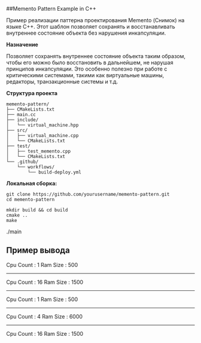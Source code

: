 ##Memento Pattern Example in C++ 

Пример реализации паттерна проектирования Memento (Снимок)  на языке C++.
Этот шаблон позволяет сохранять и восстанавливать внутреннее состояние объекта без нарушения инкапсуляции. 

**Назначение** 

Позволяет сохранять внутреннее состояние объекта таким образом, чтобы его можно было восстановить в дальнейшем, не нарушая принципов инкапсуляции. Это особенно полезно при работе с критическими системами, такими как виртуальные машины, редакторы, транзакционные системы и т.д. 

**Структура проекта**
```
memento-pattern/
├── CMakeLists.txt
├── main.cc
├── include/
│   └── virtual_machine.hpp
├── src/
│   ├── virtual_machine.cpp
│   └── CMakeLists.txt
├── test/
│   ├── test_memento.cpp
│   └── CMakeLists.txt
└── .github/
    └── workflows/
        └── build-deploy.yml
```

**Локальная сборка:**
```
git clone https://github.com/yourusername/memento-pattern.git 
cd memento-pattern

mkdir build && cd build
cmake ..
make
```
./main

Пример вывода
----------------
Cpu Count : 1
Ram Size  : 500

----------------
Cpu Count : 16
Ram Size  : 1500

----------------
Cpu Count : 1
Ram Size  : 500

----------------
Cpu Count : 4
Ram Size  : 6000

----------------
Cpu Count : 16
Ram Size  : 1500
